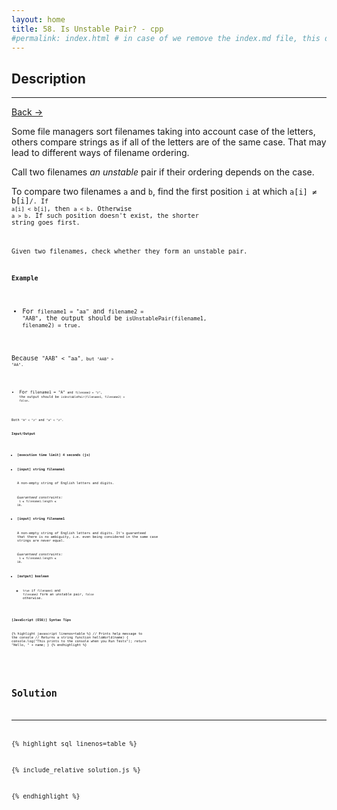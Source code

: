 ```yaml
---
layout: home
title: 58. Is Unstable Pair? - cpp
#permalink: index.html # in case of we remove the index.md file, this doc will be the index page
---
```


<div class="row">
<div class="columnStmt" markdown="1">

## Description

---

[Back -> ](../README.md)

Some file managers sort filenames taking into account case of the letters, others compare strings as if all of the letters are of the same case. That may lead to different ways of filename ordering.

Call two filenames _an unstable_ pair if their ordering depends on the case.

To compare two filenames <code>a</code> and <code>b</code>, find the first position <code>i</code> at which <code>a[i] ≠ b[i]<code>/. If <code>a[i] < b[i]</code>, then <code>a < b</code>. Otherwise <code>a > b</code>. If such position doesn't exist, the shorter string goes first.

Given two filenames, check whether they form an unstable pair.

**Example**

- For <code>filename1 = "aa"</code> and <code>filename2 = "AAB"</code>, the output should be
  <code>isUnstablePair(filename1, filename2) = true</code>.

Because <code>"AAB" < "aa"<code>, but <code>"AAB" > "AA"</code>.

- For <code>filename1 = "A"<code> and <code>filename2 = "z"</code>, the output should be
  <code>isUnstablePair(filename1, filename2) = false</code>.

Both <code>"A" < "z"</code> and <code>"a" < "z"</code>.

**Input/Output**

- **[execution time limit] 4 seconds (js)**

- **[input] string filename1**

  A non-empty string of English letters and digits.<br>

  _Guaranteed constraints:_<br>
  <code>1 ≤ filename1.length ≤ 10</code>.

- **[input] string filename1**

  A non-empty string of English letters and digits. It's guaranteed that there is no ambiguity, i.e. even being considered in the same case strings are never equal.<br>

  _Guaranteed constraints:_<br>
  <code>1 ≤ filename2.length ≤ 10</code>.

- **[output] boolean**
  - <code>true</code> if <code>filename1</code> and <code>filename2</code> form an unstable pair, <code>false</code> otherwise.

**[JavaScript (ES6)] Syntax Tips**

{% highlight javascript linenos=table %}
// Prints help message to the console
// Returns a string
function helloWorld(name) {
console.log("This prints to the console when you Run Tests");
return "Hello, " + name;
}
{% endhighlight %}

</div>
<div class="columnSol" markdown="1">

## Solution

---

{% highlight sql linenos=table %}

{% include_relative solution.js %}

{% endhighlight %}

</div>
</div>

